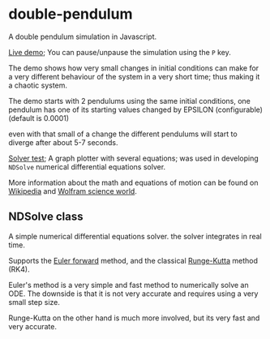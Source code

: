 double-pendulum
=====================
A double pendulum simulation in Javascript.

[Live demo](https://topaz1008.github.io/double-pendulum/pendulum.html); You can pause/unpause the simulation using the `P` key.

The demo shows how very small changes in initial conditions can make for a very different behaviour of the system in a very short time; thus making it a chaotic system.

The demo starts with 2 pendulums using the same initial conditions, one pendulum has one of its starting values changed by EPSILON (configurable) (default is 0.0001)

even with that small of a change the different pendulums will start to diverge after about 5-7 seconds.

[Solver test](https://topaz1008.github.io/double-pendulum/solver-test.html); A graph plotter with several equations; was used in developing `NDSolve` numerical differential equations solver.

More information about the math and equations of motion can be found on [Wikipedia](http://en.wikipedia.org/wiki/Double_pendulum) and [Wolfram science world](http://scienceworld.wolfram.com/physics/DoublePendulum.html).

## NDSolve class

A simple numerical differential equations solver. the solver integrates in real time.

Supports the [Euler forward](https://en.wikipedia.org/wiki/Euler_method) method, and the classical [Runge-Kutta](https://en.wikipedia.org/wiki/Runge%E2%80%93Kutta_methods) method (RK4).

Euler's method is a very simple and fast method to numerically solve an ODE. The downside is that it is not very accurate and requires using a very small step size.

Runge-Kutta on the other hand is much more involved, but its very fast and very accurate.
